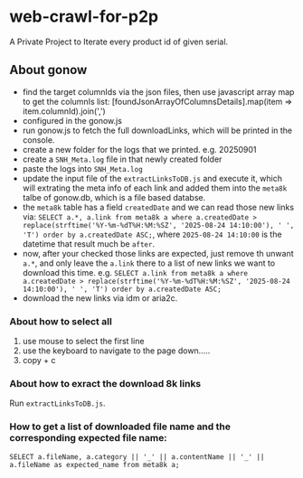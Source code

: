 # web-crawl-for-p2p

A Private Project to Iterate every product id of given serial.

## About gonow

+ find the target columnIds via the json files, then use javascript array map to get the columnIs list: [foundJsonArrayOfColumnsDetails].map(item => item.columnId).join(',')
+ configured in the gonow.js
+ run gonow.js to fetch the full downloadLinks, which will be printed in the console.
+ create a new folder for the logs that we printed. e.g. 20250901
+ create a `SNH_Meta.log` file in that newly created folder
+ paste the logs into `SNH_Meta.log`
+ update the input file of the `extractLinksToDB.js` and execute it, which will extrating the meta info of each link and added them into the `meta8k` talbe of gonow.db, which is a file based databse.
+ the `meta8k` table has a field `createdDate` and we can read those new links via:
  `SELECT a.*, a.link from meta8k a where a.createdDate > replace(strftime('%Y-%m-%dT%H:%M:%SZ', '2025-08-24 14:10:00'), ' ', 'T') order by a.createdDate ASC;`, where `2025-08-24 14:10:00` is the datetime that result much be `after`.
+ now, after your checked those links are expected, just remove th unwant `a.*`, and only leave the `a.link` there to a list of new links we want to download this time. e.g.
  `SELECT a.link from meta8k a where a.createdDate > replace(strftime('%Y-%m-%dT%H:%M:%SZ', '2025-08-24 14:10:00'), ' ', 'T') order by a.createdDate ASC;`
+ download the new links via idm or aria2c.

### About how to select all

1. use mouse to select the first line
2. use the keyboard to navigate to the page down.....
3. copy + c

### About how to exract the download 8k links

Run `extractLinksToDB.js`.

### How to get a list of downloaded file name and the corresponding expected file name:

`SELECT a.fileName, a.category || '_' || a.contentName || '_' || a.fileName as expected_name from meta8k a;`